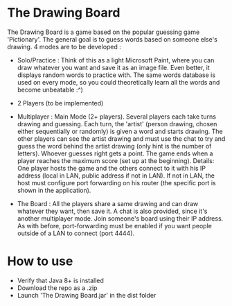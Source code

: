 # The Drawing Board
The Drawing Board is a game based on the popular guessing game 'Pictionary'.
The general goal is to guess words based on someone else's drawing. 
4 modes are to be developed :
* Solo/Practice : Think of this as a light Microsoft Paint, where you can draw whatever you want and save it as an image file. Even better, it displays random words to practice with. The same words database is used on every mode, so you could theoretically learn all the words and become unbeatable :^)

* 2 Players (to be implemented) 

* Multiplayer : Main Mode (2+ players). Several players each take turns drawing and guessing. Each turn, the 'artist' (person drawing, chosen either sequentially or randomly) is given a word and starts drawing. The other players can see the artist drawing and must use the chat to try and guess the word behind the artist drawing (only hint is the number of letters). Whoever guesses right gets a point. The game ends when a player reaches the maximum score (set up at the beginning).
Details:
One player hosts the game and the others connect to it with his IP address (local in LAN, public address if not in LAN). If not in LAN, the host must configure port forwarding on his router (the specific port is shown in the application).

* The Board : All the players share a same drawing and can draw whatever they want, then save it. A chat is also provided, since it's another multiplayer mode. 
Join someone's board using their IP address. As with before, port-forwarding must be enabled if you want people outside of a LAN to connect (port 4444).

# How to use
* Verify that Java 8+ is installed
* Download the repo as a .zip
* Launch 'The Drawing Board.jar' in the dist folder
